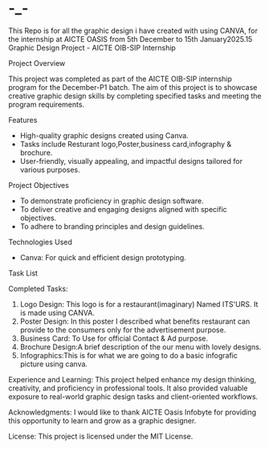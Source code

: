 # -_-
 This Repo is for all the graphic design i have created with using CANVA, for the internship at AICTE OASIS from 5th December to 15th January2025.15
 Graphic Design Project - AICTE OIB-SIP Internship  

Project Overview
  
This project was completed as part of the AICTE OIB-SIP internship program for the December-P1 batch. The aim of this project is to showcase creative graphic design skills by completing specified tasks and meeting the program requirements.  

Features  
- High-quality graphic designs created using Canva.  
- Tasks include Resturant logo,Poster,business card,infography & brochure.
- User-friendly, visually appealing, and impactful designs tailored for various purposes.  

Project Objectives  
- To demonstrate proficiency in graphic design software.  
- To deliver creative and engaging designs aligned with specific objectives.  
- To adhere to branding principles and design guidelines.  

Technologies Used  
- Canva: For quick and efficient design prototyping.  
  
Task List
  
Completed Tasks:  
1. Logo Design: This logo is for a restaurant(imaginary) Named ITS'URS. It is made using CANVA.
2. Poster Design: In this poster I described what benefits restaurant can provide to the consumers only for the advertisement purpose.
3. Business Card: To Use for official Contact & Ad purpose.
4. Brochure Design:A brief description of the our menu with lovely designs.
5. Infographics:This is for what we are going to do a basic infografic picture using canva.

Experience and Learning: This project helped enhance my design thinking, creativity, and proficiency in professional tools. It also provided valuable exposure to real-world graphic design tasks and client-oriented workflows.  

Acknowledgments: I would like to thank AICTE Oasis Infobyte for providing this opportunity to learn and grow as a graphic designer.  

License: This project is licensed under the MIT License.  


